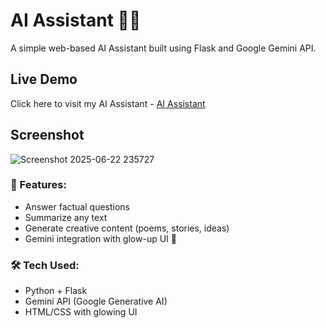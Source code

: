 # AI Assistant 💬🤖

A simple web-based AI Assistant built using Flask and Google Gemini API.

## Live Demo
Click here to visit my AI Assistant - [AI Assistant](https://rtanvi1604.github.io/AI-Assistant/)

## Screenshot
![Screenshot 2025-06-22 235727](https://github.com/user-attachments/assets/3f56fc94-3d8a-4302-b642-f12067e8ebd8)

### 🔧 Features:
- Answer factual questions
- Summarize any text
- Generate creative content (poems, stories, ideas)
- Gemini integration with glow-up UI 💅

### 🛠️ Tech Used:
- Python + Flask
- Gemini API (Google Generative AI)
- HTML/CSS with glowing UI
